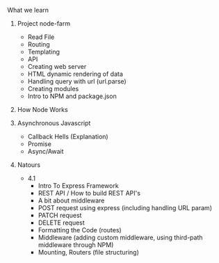 What we learn 

1. Project node-farm
    - Read File
    - Routing
    - Templating
    - API 
    - Creating web server 
    - HTML dynamic rendering of data
    - Handling query with url (url.parse)
    - Creating modules
    - Intro to NPM and package.json

2. How Node Works

3. Asynchronous Javascript
    - Callback Hells (Explanation)
    - Promise
    - Async/Await

4. Natours
    - 4.1 
        - Intro To Express Framework
        - REST API / How to build REST API's
        - A bit about middleware
        - POST request using express (including handling URL param)
        - PATCH request
        - DELETE request
        - Formatting the Code (routes)
        - Middleware (adding custom middleware, using third-path middleware through NPM)
        - Mounting, Routers (file structuring) 